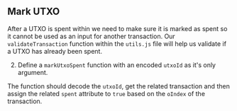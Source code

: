 ## Mark UTXO

After a UTXO is spent within we need to make sure it is marked as spent so it cannot be used as an input for another transaction. Our `validateTransaction` function within the `utils.js` file will help us validate if a UTXO has already been spent.

2. Define a `markUtxoSpent` function with an encoded `utxoId` as it's only argument. 

The function should decode the `utxoId`, get the related transaction and then assign the related `spent` attribute to `true` based on the `oIndex` of the transaction.